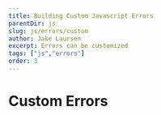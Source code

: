 ```yaml
---
title: Building Custom Javascript Errors
parentDir: js
slug: js/errors/custom
author: Jake Laursen
excerpt: Errors can be customized
tags: ["js","errors"]
order: 3
---
```


# Custom Errors